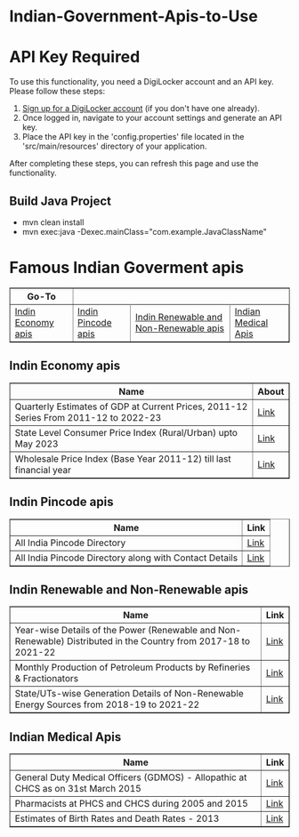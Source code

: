 # Indian-Government-Apis-to-Use

<h1>API Key Required</h1>
<p>To use this functionality, you need a DigiLocker account and an API key. Please follow these steps:</p>
<ol>
  <li><a href="https://digilocker.gov.in">Sign up for a DigiLocker account</a> (if you don't have one already).</li>
  <li>Once logged in, navigate to your account settings and generate an API key.</li>
  <li>Place the API key in the 'config.properties' file located in the 'src/main/resources' directory of your application.</li>
</ol>
<p>After completing these steps, you can refresh this page and use the functionality.</p>

## Build Java Project

* mvn clean install
* mvn exec:java -Dexec.mainClass="com.example.JavaClassName"

# Famous Indian Goverment apis

<table border="1px">
  <tr>
    <th>Go-To</th>
  </tr>
  <tr>
    <td><a href="#economy" >Indin Economy apis</a></td>
    <td><a href="#pincode">Indin Pincode apis</a></td>
    <td><a href="#renandnon" >Indin Renewable and Non-Renewable apis</a></td>
    <td><a href="#medical" >Indian Medical Apis</a></td>
  </tr>
</table>

## Indin Economy apis
<table border="1px" id="economy">
  <tr>
  <th>Name</th>
  <th>About</th>
  </tr>
  <tr>
  <td>Quarterly Estimates of GDP at Current Prices, 2011-12 Series From 2011-12 to 2022-23</td>
     <td><a href="https://data.gov.in/resource/all-india-pincode-directory">Link</a></td>
  </tr>
  <tr>
    <td>State Level Consumer Price Index (Rural/Urban) upto May 2023</td>
     <td><a href="https://data.gov.in/resource/state-level-consumer-price-index-ruralurban-upto-september-2018#api">Link</a></td>
  </tr>
  <tr>
    <td>Wholesale Price Index (Base Year 2011-12) till last financial year </td>
     <td><a href="https://data.gov.in/resource/wholesale-price-index-base-year-2011-12-till-last-financial-year">Link</a></td>
  </tr>
</table>  

## Indin Pincode apis
<table border="1px" id="pincode">
  <tr>
  <th>Name</th>
  <th>Link</th>
  </tr>
  <tr>
    <td>All India Pincode Directory</td>
     <td><a href="https://data.gov.in/resource/all-india-pincode-directory">Link</a></td>
     
  </tr>
  <tr>
   <td>All India Pincode Directory along with Contact Details </td>
    <td><a href="https://data.gov.in/resource/all-india-pincode-directory-along-contact-details">Link</a></td>
   
  </tr>
</table>  
  
## Indin Renewable and Non-Renewable apis
<table border="1px" id="renandnon">
  <tr>
  <th>Name</th>
  <th>Link</th>
  </tr>
  <tr>
    <td>Year-wise Details of the Power (Renewable and Non-Renewable) Distributed in the Country from 2017-18 to 2021-22 </td>
     <td><a href="https://data.gov.in/resource/year-wise-details-power-renewable-and-non-renewable-distributed-country-2017-18-2021-22">Link</a></td>
     
  </tr>
  <tr>
   <td>Monthly Production of Petroleum Products by Refineries & Fractionators </td>
    <td><a href="https://data.gov.in/resource/stateuts-wise-generation-details-non-renewable-energy-sources-2018-19-2021-22">Link</a></td>
   
  </tr>
   <tr>
   <td>State/UTs-wise Generation Details of Non-Renewable Energy Sources from 2018-19 to 2021-22 </td>
    <td><a href="https://data.gov.in/resource/monthly-production-petroleum-products-refineries-fractionators">Link</a></td>
   
  </tr>
</table>  

## Indian Medical Apis

<table border="1px" id="medical">
  <tr>
  <th>Name</th>
  <th>Link</th>
  </tr>
  <tr>
    <td>General Duty Medical Officers (GDMOS) - Allopathic at CHCS as on 31st March 2015 </td>
     <td><a href="https://data.gov.in/resource/general-duty-medical-officers-gdmos-allopathic-chcs-31st-march-2015">Link</a></td>
     
  </tr>
  <tr>
   <td>Pharmacists at PHCS and CHCS during 2005 and 2015 </td>
    <td><a href="https://data.gov.in/resource/general-duty-medical-officers-gdmos-allopathic-chcs-31st-march-2015">Link</a></td>
   
  </tr>
   <tr>
   <td>Estimates of Birth Rates and Death Rates - 2013  </td>
    <td><a href="https://data.gov.in/resource/estimates-birth-rates-and-death-rates-2013-0">Link</a></td>
   
  </tr>
</table>  




